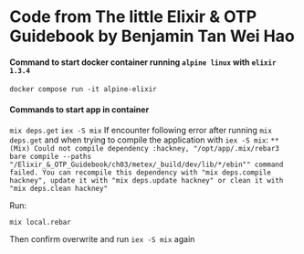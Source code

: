 # Code from The little Elixir & OTP Guidebook by Benjamin Tan Wei Hao

#### Command to start docker container running `alpine linux` with `elixir 1.3.4`
`docker compose run -it alpine-elixir`

#### Commands to start app in container
`mix deps.get`
`iex -S mix`
If encounter following error after running `mix deps.get` and when trying to compile the application with `iex -S mix`:
`** (Mix) Could not compile dependency :hackney, "/opt/app/.mix/rebar3 bare compile --paths "/Elixir_&_OTP_Guidebook/ch03/metex/_build/dev/lib/*/ebin"" command failed. You can recompile this dependency with "mix deps.compile hackney", update it with "mix deps.update hackney" or clean it with "mix deps.clean hackney"`

Run:

`mix local.rebar` 

Then confirm overwrite and run `iex -S mix` again
